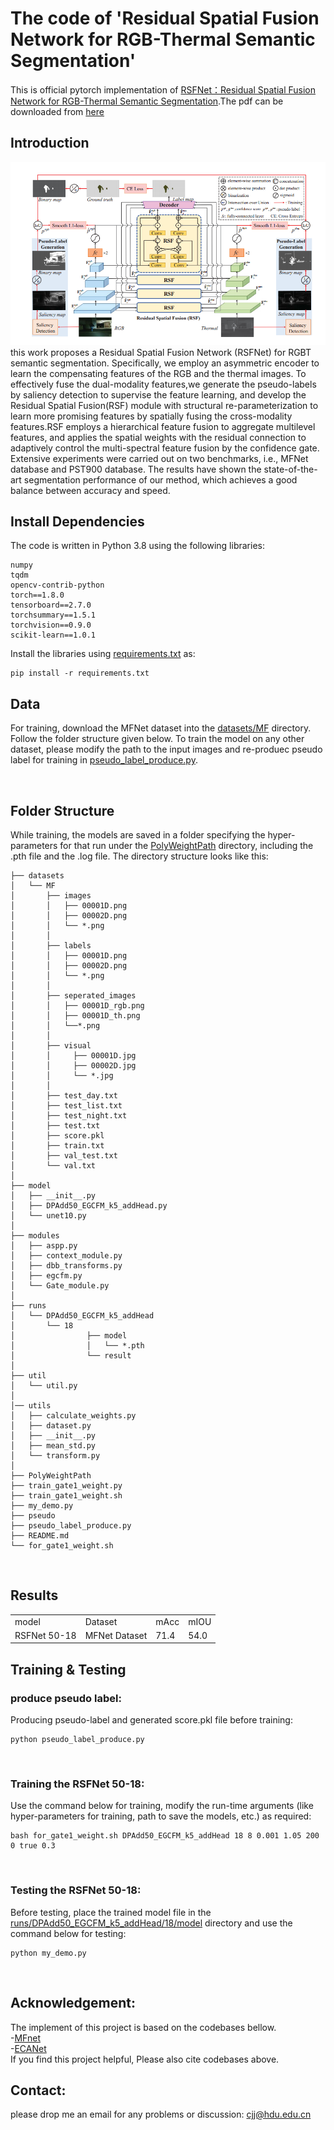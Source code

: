 # The code of 'Residual Spatial Fusion Network for RGB-Thermal Semantic Segmentation'
This is official pytorch implementation of [RSFNet：Residual Spatial Fusion Network for RGB-Thermal Semantic Segmentation](https://arxiv.org/abs/2306.10364).The pdf can be downloaded from [here](https://arxiv.org/pdf/2306.10364.pdf)
<br/>

## Introduction
![Image](RSFNet.png)<br/>
this work proposes a Residual Spatial Fusion Network (RSFNet) for RGBT semantic segmentation. Specifically, we employ an asymmetric encoder to learn the compensating features of the RGB and the thermal images. To effectively fuse the dual-modality features,we generate the pseudo-labels by saliency detection to supervise the feature learning, and develop the Residual Spatial Fusion(RSF) module with structural re-parameterization to learn more promising features by spatially fusing the cross-modality features.RSF employs a hierarchical feature fusion to aggregate multilevel features, and applies the spatial weights with the residual connection to adaptively control the multi-spectral feature fusion by the confidence gate. Extensive experiments were carried out on two benchmarks, i.e., MFNet database and PST900 database. The results have shown the state-of-the-art segmentation performance of our method, which achieves a good balance between accuracy and speed.

## Install Dependencies
The code is written in Python 3.8 using the following libraries:

```
numpy
tqdm
opencv-contrib-python
torch==1.8.0
tensorboard==2.7.0
torchsummary==1.5.1 
torchvision==0.9.0
scikit-learn==1.0.1
```

Install the libraries using [requirements.txt](requirements.txt) as:

```
pip install -r requirements.txt
```

## Data
For training, download the MFNet dataset into the [datasets/MF](datasets/MF) directory. Follow the folder structure given below. To train the model on any other dataset, please modify the path to the input images and re-produec pseudo label for training in [pseudo_label_produce.py](pseudo_label_produce).

<br/>


## Folder Structure
While training, the models are saved in a folder specifying the hyper-parameters for that run under the [PolyWeightPath](PolyWeightPath) directory, including the .pth file and the .log file. The directory structure looks like this:
```
├── datasets
│   └── MF
│       ├── images
│       │   ├── 00001D.png
│       │   ├── 00002D.png
│       │   └── *.png
│       │
│       ├── labels
│       │   ├── 00001D.png
│       │   ├── 00002D.png
│       │   └── *.png
│       │
│       ├── seperated_images
│       │   ├── 00001D_rgb.png
│       │   ├── 00001D_th.png
│       │   └──*.png
│       │
│       ├── visual
│       │     ├── 00001D.jpg
│       │     ├── 00002D.jpg
│       │     └── *.jpg
│       │
│       ├── test_day.txt
│       ├── test_list.txt
│       ├── test_night.txt
│       ├── test.txt
│       ├── score.pkl
│       ├── train.txt
│       ├── val_test.txt
│       └── val.txt
│
├── model
│   ├── __init__.py
│   ├── DPAdd50_EGCFM_k5_addHead.py
│   └── unet10.py
│
├── modules
│   ├── aspp.py
│   ├── context_module.py
│   ├── dbb_transforms.py
│   ├── egcfm.py
│   └── Gate_module.py
│   
├── runs
│   └── DPAdd50_EGCFM_k5_addHead
│       └── 18
│                ├── model
│                │   └── *.pth
│                └── result         
│                       
├── util
│   └── util.py
│
│── utils
│   ├── calculate_weights.py
│   ├── dataset.py
│   ├── __init__.py
│   ├── mean_std.py
│   └── transform.py
│
├── PolyWeightPath
├── train_gate1_weight.py
├── train_gate1_weight.sh
├── my_demo.py
├── pseudo
├── pseudo_label_produce.py
├── README.md
└── for_gate1_weight.sh
```

<br/>

## Results
<table>
   <tr>
      <td>model</td>
      <td>Dataset</td>
      <td>mAcc</td>
      <td>mIOU</td>
   </tr>
   <tr>
      <td>RSFNet 50-18</td>
      <td>MFNet Dataset</td>
      <td>71.4</td>
      <td>54.0</td>
   </tr>
</table>

## Training & Testing
### produce pseudo label:
Producing pseudo-label and generated score.pkl file before training: 
```
python pseudo_label_produce.py
```

<br/>

### Training the RSFNet 50-18:
Use the command below for training, modify the run-time arguments (like hyper-parameters for training, path to save the models, etc.) as required:
```
bash for_gate1_weight.sh DPAdd50_EGCFM_k5_addHead 18 8 0.001 1.05 200 0 true 0.3 
```

<br/>

### Testing the RSFNet 50-18:
Before testing, place the trained model file in the [runs/DPAdd50_EGCFM_k5_addHead/18/model](runs/DPAdd50_EGCFM_k5_addHead/18/model) directory and use the command below for testing:
```
python my_demo.py
```
<br/>

## Acknowledgement:
The implement of this project is based on the codebases bellow.<br>
-[MFnet](https://github.com/haqishen/MFNet-pytorch)<br>
-[ECANet](https://github.com/BangguWu/ECANet)<br>
If you find this project helpful, Please also cite codebases above.
## Contact:
please drop me an email for any problems or discussion: cjj@hdu.edu.cn




